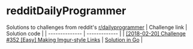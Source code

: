# redditDailyProgrammer

Solutions to challenges from reddit's [r/dailyprogrammer](https://www.reddit.com/r/dailyprogrammer/)
| Challenge link | Solution code |
| -------------- | ------------- |
| [[2018-02-20] Challenge #352 [Easy] Making Imgur-style Links](https://www.reddit.com/r/dailyprogrammer/comments/7yyt8e/20180220_challenge_352_easy_making_imgurstyle/?st=jdyukojv&sh=af3b9765) | [Solution in Go](https://github.com/justinkusz/redditDailyProgrammer/tree/master/2018-02-20) |